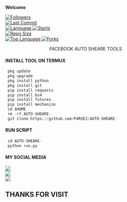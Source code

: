 
____Welcome____


<a href="https://github.com/P4RVEJ/followers">
<img title="Followers" src="https://img.shields.io/github/followers/P4RVEJ?label=Followers&color=green&style=flat-square"></a>

<br>
  <a href="https://github.com/P4RVEJ/termux-style/stargazers/">
  <a href="https://github.com/P4RVEJ/AUTO-SHEARE-">
    <img alt="Last Commit" src="https://img.shields.io/github/last-commit/P4RVEJ/AUTO-SHEARE-.svg"/>
  </a>
<br>
  <a href="https://github.com/P4RVEJ/AUTO-SHEARE-">
    <img alt="Language" src="https://img.shields.io/github/languages/count/P4RVEJ/AUTO-SHEARE-.svg"/>
  </a>
  <a href="https://github.com/P4RVEJ/AUTO-SHEARE-">
    <img alt="Starts" src="https://img.shields.io/github/stars/P4RVEJ/AUTO-SHEARE-.svg"/>
  </a>
<br>
<a href="https://github.com/P4RVEJ/AUTO-SHEARE-">
    <img alt="Repo Size" src="https://img.shields.io/github/repo-size/P4RVEJ/AUTO-SHEARE-.svg"/>
  </a>
<br>
<a href="https://github.com/P4RVEJ/AUTO-SHEARE-">
    <img alt="Top Language" src="https://img.shields.io/github/languages/top/P4RVEJ/AUTO-SHEARE-.svg"/> <a                                                                                                        href="https://github.com/Azim-vau/fcpromax">
    <img alt="Forks" src="https://img.shields.io/github/forks/P4RVEJ/AUTO-SHEARE-.svg"/>
  </a>
</div>

</br>
<p align="center">
      FACEBOOK AUTO SHEARE TOOLS
</p>
  
#### INSTALL TOOL ON TERMUX
```python
 pkg update
 pkg upgrade
 pkg install python
 pkg install git
 pip install requests
 pip install bs4
 pip install futures
 pip install mechanize
 cd $HOME 
 rm -rf AUTO-SHEARE-
 git clone https://github.com/P4RVEJ/AUTO-SHEARE-
```
#### RUN SCRIPT
```python
 cd AUTO-SHEARE-
 python run.py
```


#### MY SOCIAL MEDIA

[![](https://img.shields.io/badge/Github-black?logo=Github&logoColor=red&labelColor=black)](https://github.com/P4RVEJ) <br>
[![](https://img.shields.io/badge/Facebook-black?logo=Facebook&logoColor=red&labelColor=blue)](https://www.facebook.com/profile.php?id=100083176569981) <br>
[![](https://img.shields.io/badge/Facebook-black?logo=Facebook&logoColor=yellow&labelColor=red)](https://facebook.com/groups/737172040863921/) <br>

<h2> THANKS FOR VISIT <h2\>
